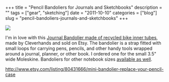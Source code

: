 +++
title = "Pencil Bandoliers for Journals and Sketchbooks"
description = ""
tags = ["gear", "sketching"]
date = "2011-10-10"
categories = ["blog"]
slug = "pencil-bandoliers-journals-and-sketchbooks"
+++



  <div class="notebook-screenshot"><a href="http://www.etsy.com/listing/80431666/mini-bandolier-replace-your-pencil-case"><img id='bluga-thumbnail-2526' class='bluga-thumbnail large' src='http://media.konigi.com/bluga/
wt4e92dfdd4283b_large.jpg'/></a></div><p>I'm in love with this <a href="http://www.etsy.com/listing/80431666/mini-bandolier-replace-your-pencil-case">Journal Bandolier made of recycled bike inner tubes</a>, made by Cleverhands and sold on Etsy. The bandolier is a strap fitted with small loops for carrying pens, pencils, and other handy tools wrapped around a journal, planner, or other book. I ordered one for the small 3.5&quot; wide Moleskine. Bandoliers for other notebook sizes <a href="http://www.etsy.com/shop/cleverhands?ref=pr_shop_more">available as well</a>.</p>

    
  <a href="http://www.etsy.com/listing/80431666/mini-bandolier-replace-your-pencil-case">http://www.etsy.com/listing/80431666/mini-bandolier-replace-your-pencil-case</a>
